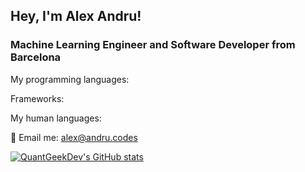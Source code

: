 ## Hey, I'm Alex Andru!
### Machine Learning Engineer and Software Developer from Barcelona

My programming languages:

Frameworks:

My human languages:


📨 Email me: alex@andru.codes 

[![QuantGeekDev's GitHub stats](https://github-readme-stats.vercel.app/api?username=quantgeekdev)](https://github.com/anuraghazra/github-readme-stats)
